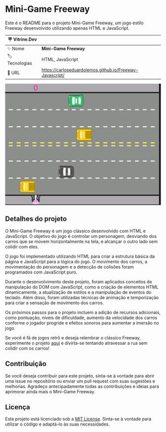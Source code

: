 # Mini-Game Freeway

Este é o README para o projeto Mini-Game Freeway, um jogo estilo Freeway desenvolvido utilizando apenas HTML e JavaScript.

| :placard: Vitrine.Dev |     |
| -------------  | --- |
| :sparkles: Nome        | **Mini-Game Freeway**
| :label: Tecnologias | HTML, JavaScript
| :rocket: URL         | https://carloseduardolemos.github.io/Freeway-Javascript/

<!-- Inserir imagem com a #vitrinedev ao final do link -->
![](https://raw.githubusercontent.com/CarlosEduardoLemos/Freeway-Javascript/main/imagens/freeway.png#vitrinedev)

## Detalhes do projeto

O Mini-Game Freeway é um jogo clássico desenvolvido com HTML e JavaScript. O objetivo do jogo é controlar um personagem, desviando dos carros que se movem horizontalmente na tela, e alcançar o outro lado sem colidir com eles.

O jogo foi implementado utilizando HTML para criar a estrutura básica da página e JavaScript para a lógica do jogo. O movimento dos carros, a movimentação do personagem e a detecção de colisões foram programados com JavaScript puro.

Durante o desenvolvimento deste projeto, foram aplicados conceitos de manipulação do DOM com JavaScript, como a criação de elementos HTML dinamicamente, a atualização de estilos e a manipulação de eventos do teclado. Além disso, foram utilizadas técnicas de animação e temporização para criar a sensação de movimento dos carros.

Os próximos passos para o projeto incluem a adição de recursos adicionais, como pontuação, níveis de dificuldade, aumento da velocidade dos carros conforme o jogador progride e efeitos sonoros para aumentar a imersão no jogo.

Se você é fã de jogos retrô e deseja relembrar o clássico Freeway, experimente o projeto [aqui](https://carloseduardolemos.github.io/Freeway-Javascript/) e divirta-se tentando atravessar a rua sem colidir com os carros!

## Contribuição

Se você deseja contribuir para este projeto, sinta-se à vontade para abrir uma issue no repositório ou enviar um pull request com suas sugestões e melhorias. Agradeço antecipadamente todas as contribuições e ideias para aprimorar ainda mais o Mini-Game Freeway.

## Licença

Este projeto está licenciado sob a [MIT License](https://opensource.org/licenses/MIT). Sinta-se à vontade para utilizar o código e adaptá-lo às suas necessidades.